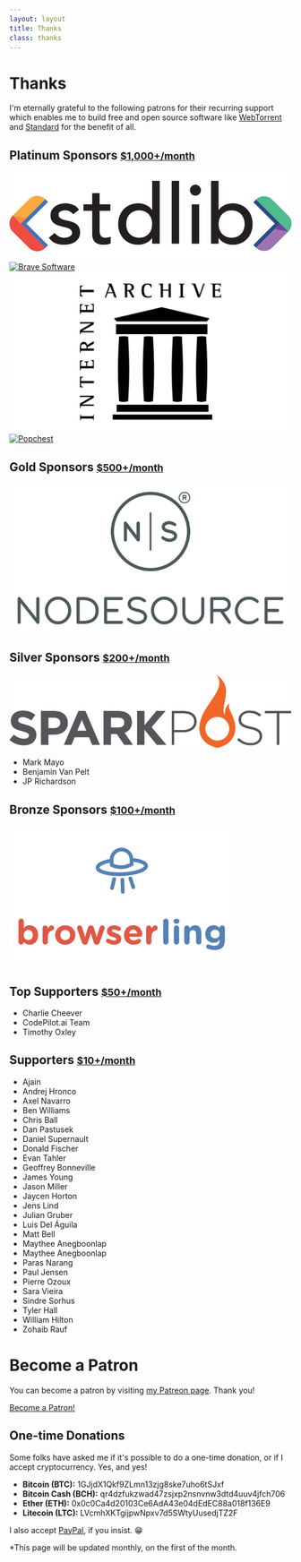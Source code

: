```yaml
---
layout: layout
title: Thanks
class: thanks
---
```


# Thanks

I'm eternally grateful to the following patrons for their recurring support which
enables me to build free and open source software like
[WebTorrent](https://webtorrent.io) and [Standard](https://standardjs.com) for the
benefit of all.

## Platinum Sponsors <small>[$1,000+/month](https://www.patreon.com/bePatron?c=1335510&rid=2201589)</small>

<div class='sponsor-container'>
  <a href='https://stdlib.com' rel='nofollow' target='_blank' class='sponsor sponsor-platinum'>
    <img src='/images/supporters/stdlib.png' alt='Stdlib' />
  </a>
  <a href='https://brave.com' rel='nofollow' target='_blank' class='sponsor sponsor-platinum'>
    <img src='/images/supporters/brave.png' alt='Brave Software' />
  </a>
  <a href='https://archive.org' rel='nofollow' target='_blank' class='sponsor sponsor-platinum'>
    <img src='/images/supporters/internetarchive.png' alt='Internet Archive' />
  </a>
  <a href='https://popchest.com' rel='nofollow' target='_blank' class='sponsor sponsor-platinum'>
    <img src='/images/supporters/popchest.png' alt='Popchest' />
  </a>
</div>

## Gold Sponsors <small>[$500+/month](https://www.patreon.com/bePatron?c=1335510&rid=2175327)</small>

<div class='sponsor-container'>
  <a href='https://nsrc.io/oss-feross' rel='nofollow' target='_blank' class='sponsor sponsor-gold'>
    <img src='/images/supporters/nodesource.png' alt='NodeSource' />
  </a>
</div>

## Silver Sponsors <small>[$200+/month](https://www.patreon.com/bePatron?c=1335510&rid=2201567)</small>

<div class='sponsor-container'>
  <a href='https://sparkpo.st/feross' rel='nofollow' target='_blank' class='sponsor sponsor-silver'>
    <img src='/images/supporters/sparkpost.png' alt='Sparkpost' />
  </a>
</div>

- Mark Mayo
- Benjamin Van Pelt
- JP Richardson

## Bronze Sponsors <small>[$100+/month](https://www.patreon.com/bePatron?c=1335510&rid=2201570)</small>

<div class='sponsor-container'>
  <a href='https://www.browserling.com' rel='nofollow' target='_blank' class='sponsor sponsor-bronze'>
    <img src='/images/supporters/browserling.png' alt='Browserling' />
  </a>
</div>

## Top Supporters <small>[$50+/month](https://www.patreon.com/bePatron?c=1335510&rid=2188674)</small>

- Charlie Cheever
- CodePilot.ai Team
- Timothy Oxley

## Supporters <small>[$10+/month](https://www.patreon.com/bePatron?c=1335510&rid=2179762)</small>

- Ajain
- Andrej Hronco
- Axel Navarro
- Ben Williams
- Chris Ball
- Dan Pastusek
- Daniel Supernault
- Donald Fischer
- Evan Tahler
- Geoffrey Bonneville
- James Young
- Jason Miller
- Jaycen Horton
- Jens Lind
- Julian Gruber
- Luis Del Águila
- Matt Bell
- Maythee Anegboonlap
- Maythee Anegboonlap
- Paras Narang
- Paul Jensen
- Pierre Ozoux
- Sara Vieira
- Sindre Sorhus
- Tyler Hall
- William Hilton
- Zohaib Rauf

# Become a Patron

You can become a patron by visiting [my Patreon page](https://patreon.com/feross).
Thank you!

<a href="https://www.patreon.com/bePatron?u=8375109" data-patreon-widget-type="become-patron-button">Become a Patron!</a><script async src="https://c6.patreon.com/becomePatronButton.bundle.js"></script>

## One-time Donations

Some folks have asked me if it's possible to do a one-time donation, or if I accept cryptocurrency. Yes, and yes!

- **Bitcoin (BTC):** 1GJjdX1Qkf9ZLmn13zjg8ske7uho6tSJxf
- **Bitcoin Cash (BCH):** qr4dzfukzwad47zsjxp2nsnvnw3dtd4uuv4jfch706
- **Ether (ETH):** 0x0c0Ca4d20103Ce6AdA43e04dEdEC88a018f136E9
- **Litecoin (LTC):** LVcmhXKTgijpwNpxv7d5SWtyUusedjTZ2F

I also accept [PayPal](https://www.paypal.me/feross), if you insist. 😁

*This page will be updated monthly, on the first of the month.

